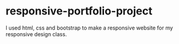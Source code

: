 # responsive-portfolio-project
I used html, css and bootstrap to make a responsive website for my responsive design class.
